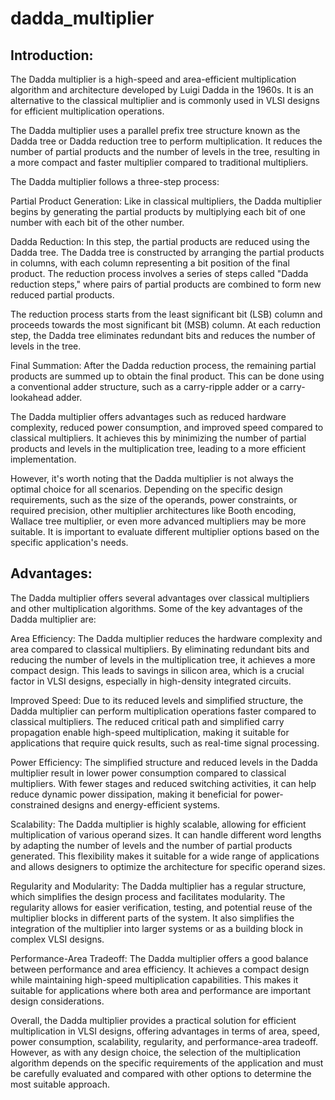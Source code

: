 # dadda_multiplier

## Introduction:

The Dadda multiplier is a high-speed and area-efficient multiplication algorithm and architecture developed by Luigi Dadda in the 1960s. It is an alternative to the classical multiplier and is commonly used in VLSI designs for efficient multiplication operations.

The Dadda multiplier uses a parallel prefix tree structure known as the Dadda tree or Dadda reduction tree to perform multiplication. It reduces the number of partial products and the number of levels in the tree, resulting in a more compact and faster multiplier compared to traditional multipliers.

The Dadda multiplier follows a three-step process:

Partial Product Generation: Like in classical multipliers, the Dadda multiplier begins by generating the partial products by multiplying each bit of one number with each bit of the other number.

Dadda Reduction: In this step, the partial products are reduced using the Dadda tree. The Dadda tree is constructed by arranging the partial products in columns, with each column representing a bit position of the final product. The reduction process involves a series of steps called "Dadda reduction steps," where pairs of partial products are combined to form new reduced partial products.

The reduction process starts from the least significant bit (LSB) column and proceeds towards the most significant bit (MSB) column. At each reduction step, the Dadda tree eliminates redundant bits and reduces the number of levels in the tree.

Final Summation: After the Dadda reduction process, the remaining partial products are summed up to obtain the final product. This can be done using a conventional adder structure, such as a carry-ripple adder or a carry-lookahead adder.

The Dadda multiplier offers advantages such as reduced hardware complexity, reduced power consumption, and improved speed compared to classical multipliers. It achieves this by minimizing the number of partial products and levels in the multiplication tree, leading to a more efficient implementation.

However, it's worth noting that the Dadda multiplier is not always the optimal choice for all scenarios. Depending on the specific design requirements, such as the size of the operands, power constraints, or required precision, other multiplier architectures like Booth encoding, Wallace tree multiplier, or even more advanced multipliers may be more suitable. It is important to evaluate different multiplier options based on the specific application's needs.


## Advantages:

The Dadda multiplier offers several advantages over classical multipliers and other multiplication algorithms. Some of the key advantages of the Dadda multiplier are:

Area Efficiency: The Dadda multiplier reduces the hardware complexity and area compared to classical multipliers. By eliminating redundant bits and reducing the number of levels in the multiplication tree, it achieves a more compact design. This leads to savings in silicon area, which is a crucial factor in VLSI designs, especially in high-density integrated circuits.

Improved Speed: Due to its reduced levels and simplified structure, the Dadda multiplier can perform multiplication operations faster compared to classical multipliers. The reduced critical path and simplified carry propagation enable high-speed multiplication, making it suitable for applications that require quick results, such as real-time signal processing.

Power Efficiency: The simplified structure and reduced levels in the Dadda multiplier result in lower power consumption compared to classical multipliers. With fewer stages and reduced switching activities, it can help reduce dynamic power dissipation, making it beneficial for power-constrained designs and energy-efficient systems.

Scalability: The Dadda multiplier is highly scalable, allowing for efficient multiplication of various operand sizes. It can handle different word lengths by adapting the number of levels and the number of partial products generated. This flexibility makes it suitable for a wide range of applications and allows designers to optimize the architecture for specific operand sizes.

Regularity and Modularity: The Dadda multiplier has a regular structure, which simplifies the design process and facilitates modularity. The regularity allows for easier verification, testing, and potential reuse of the multiplier blocks in different parts of the system. It also simplifies the integration of the multiplier into larger systems or as a building block in complex VLSI designs.

Performance-Area Tradeoff: The Dadda multiplier offers a good balance between performance and area efficiency. It achieves a compact design while maintaining high-speed multiplication capabilities. This makes it suitable for applications where both area and performance are important design considerations.

Overall, the Dadda multiplier provides a practical solution for efficient multiplication in VLSI designs, offering advantages in terms of area, speed, power consumption, scalability, regularity, and performance-area tradeoff. However, as with any design choice, the selection of the multiplication algorithm depends on the specific requirements of the application and must be carefully evaluated and compared with other options to determine the most suitable approach.






